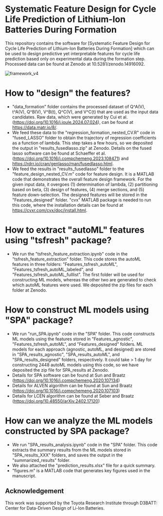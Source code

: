 # Systematic Feature Design for Cycle Life Prediction of Lithium-Ion Batteries During Formation

This repository contains the software for [Systematic Feature Design for Cycle Life Prediction of Lithium-Ion Batteries During Formation] which can be used to design predictive yet interpretable features for cycle life prediction based only on experimental data during the formation step. Processed data can be found at Zenodo at 10.5281/zenodo.14916092.

![framework_v4](https://github.com/user-attachments/assets/af8c1326-84ac-4f3c-b7e3-1031835772b9)

# How to "design" the features?

* "data_formation" folder contains the processed dataset of Q^A(V), t^A(V), Q^B(V), V^B(t), Q^C(V), and V^C(t) that are used as the input data candidates. Raw data, which were generated by Cui et al. (https://doi.org/10.1016/j.joule.2024.07.024), can be found at https://data.matr.io/8/.
* We feed these data to the "regression_formation_nested_CV.R" code in "fused_LASSO" folder to obtain the trajectory of regression coefficients as a function of lambda. This step takes a few hours, so we deposited the output in "results_fusedlasso.zip" at Zenodo. Details on the fused lasso software can be found at Schaeffer et al. (https://doi.org/10.1016/j.compchemeng.2023.108471) and https://rdrr.io/cran/genlasso/man/fusedlasso.html.
* We feed the results in "results_fusedlasso" folder to the "feature_design_nested_CV.m" code for feature design. It is a MATLAB code that demonstrates the overall feature design framework. For the given input data, it overgoes (1) determination of lambda, (2) partitioning based on beta, (3) design of features, (4) merge sections, and (5) feature down-selection. The designed features will be stored in the "Features_designed" folder. "cvx" MATLAB package is needed to run this code, where the installation details can be found at https://cvxr.com/cvx/doc/install.html.

# How to extract "autoML" features using "tsfresh" package?

* We run the "tsfresh_feature_extraction.ipynb" code in the "tsfresh_feature_extraction" folder. This code stores the autoML features in three folders: "Features_tsfresh_autoML", "Features_tsfresh_autoML_labeled", and "Features_tsfresh_autoML_fulllist". The first folder will be used for constructing ML models, whereas the other two are generated to check which autoML features were used. We deposited the zip files for each folder at Zenodo.

# How to construct ML models using "SPA" package?

* We run "run_SPA.ipynb" code in the "SPA" folder. This code constructs ML models using the features stored in "Features_agnostic", "Features_tsfresh_autoML", and "Features_designed" folders. ML models for each approach (agnostic, autoML, and designed) are stored in "SPA_results_agnostic", "SPA_results_autoML", and "SPA_results_designed" folders, respectively. It could take > 1 day for constructing 2448 autoML models using this code, so we have deposited the zip file for SPA_results at Zenodo.
* Details for SPA software can be found at Sun and Braatz (https://doi.org/10.1016/j.compchemeng.2020.107134)
* Details for ALVEN algorithm can be found at Sun and Braatz (https://doi.org/10.1016/j.compchemeng.2020.107103)
* Details for LCEN algorithm can be found at Seber and Braatz (https://doi.org/10.48550/arXiv.2402.17120)

# How can we analyze the ML models constructed by SPA package?

* We run "SPA_results_analysis.ipynb" code in the "SPA" folder. This code extracts the summary results from the ML models stored in "SPA_results_XXX" folders, and saves the output in the "summarized_results" folder.
* We also attached the "prediction_results.xlsx" file for a quick summary.
* "figures.m" is a MATLAB code that generates key figures used in the manuscript.

## Acknowledgement

This work was supported by the Toyota Research Institute through D3BATT: Center for Data-Driven Design of Li-Ion Batteries.
